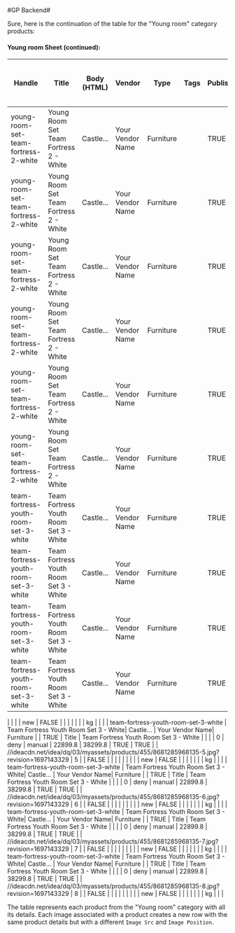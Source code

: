#GP Backend#

Sure, here is the continuation of the table for the "Young room" category products:

#### Young room Sheet (continued):

| Handle                               | Title                                 | Body (HTML) | Vendor          | Type       | Tags | Published | Option1 Name | Option1 Value                          | Variant SKU | Variant Grams | Variant Inventory Tracker | Variant Inventory Qty | Variant Inventory Policy | Variant Fulfillment Service | Variant Price | Variant Compare At Price | Variant Requires Shipping | Variant Taxable | Variant Barcode | Image Src                                                                                            | Image Position | Image Alt Text | Gift Card | SEO Title | SEO Description | Google Shopping / Google Product Category | Google Shopping / Gender | Google Shopping / Age Group | Google Shopping / MPN | Google Shopping / AdWords Grouping | Google Shopping / AdWords Labels | Google Shopping / Condition | Google Shopping / Custom Product | Google Shopping / Custom Label 0 | Google Shopping / Custom Label 1 | Google Shopping / Custom Label 2 | Google Shopping / Custom Label 3 | Google Shopping / Custom Label 4 | Variant Image | Variant Weight Unit | Variant Tax Code | Cost per item |
|--------------------------------------|---------------------------------------|-------------|-----------------|------------|------|-----------|--------------|-----------------------------------------|-------------|---------------|----------------------------|------------------------|--------------------------|------------------------------|---------------|-------------------------|---------------------------|----------------|----------------|-------------------------------------------------------------------------------------------------------|----------------|----------------|-----------|-----------|----------------|-------------------------------------------|--------------------------|----------------------------|-----------------------|-----------------------------------|---------------------------------|------------------------------|----------------------------------|------------------------------|------------------------------|------------------------------|------------------------------|------------------------------|----------------|-------------------|------------------|---------------|
| young-room-set-team-fortress-2-white | Young Room Set Team Fortress 2 - White| Castle...   | Your Vendor Name| Furniture  |      | TRUE      | Title        | Young Room Set Team Fortress 2 - White  |             |               |                            | 0                      | deny                     | manual                       | 21199.8       | 35459.8                 | TRUE                      | TRUE           |                | //ideacdn.net/idea/dq/03/myassets/products/454/8681285968128-3.jpg?revision=1697143329             | 3              |                | FALSE     |           |                |                                           |                          |                            |                       |                                   |                                 | new                          | FALSE                            |                              |                              |                              |                              |                              |                | kg                |                  |               |
| young-room-set-team-fortress-2-white | Young Room Set Team Fortress 2 - White| Castle...   | Your Vendor Name| Furniture  |      | TRUE      | Title        | Young Room Set Team Fortress 2 - White  |             |               |                            | 0                      | deny                     | manual                       | 21199.8       | 35459.8                 | TRUE                      | TRUE           |                | //ideacdn.net/idea/dq/03/myassets/products/454/8681285968128-4.jpg?revision=1697143329             | 4              |                | FALSE     |           |                |                                           |                          |                            |                       |                                   |                                 | new                          | FALSE                            |                              |                              |                              |                              |                              |                | kg                |                  |               |
| young-room-set-team-fortress-2-white | Young Room Set Team Fortress 2 - White| Castle...   | Your Vendor Name| Furniture  |      | TRUE      | Title        | Young Room Set Team Fortress 2 - White  |             |               |                            | 0                      | deny                     | manual                       | 21199.8       | 35459.8                 | TRUE                      | TRUE           |                | //ideacdn.net/idea/dq/03/myassets/products/454/8681285968128-5.jpg?revision=1697143329             | 5              |                | FALSE     |           |                |                                           |                          |                            |                       |                                   |                                 | new                          | FALSE                            |                              |                              |                              |                              |                              |                | kg                |                  |               |
| young-room-set-team-fortress-2-white | Young Room Set Team Fortress 2 - White| Castle...   | Your Vendor Name| Furniture  |      | TRUE      | Title        | Young Room Set Team Fortress 2 - White  |             |               |                            | 0                      | deny                     | manual                       | 21199.8       | 35459.8                 | TRUE                      | TRUE           |                | //ideacdn.net/idea/dq/03/myassets/products/454/8681285968128-6.jpg?revision=1697143329             | 6              |                | FALSE     |           |                |                                           |                          |                            |                       |                                   |                                 | new                          | FALSE                            |                              |                              |                              |                              |                              |                | kg                |                  |               |
| young-room-set-team-fortress-2-white | Young Room Set Team Fortress 2 - White| Castle...   | Your Vendor Name| Furniture  |      | TRUE      | Title        | Young Room Set Team Fortress 2 - White  |             |               |                            | 0                      | deny                     | manual                       | 21199.8       | 35459.8                 | TRUE                      | TRUE           |                | //ideacdn.net/idea/dq/03/myassets/products/454/8681285968128-7.jpg?revision=1697143329             | 7              |                | FALSE     |           |                |                                           |                          |                            |                       |                                   |                                 | new                          | FALSE                            |                              |                              |                              |                              |                              |                | kg                |                  |               |
| young-room-set-team-fortress-2-white | Young Room Set Team Fortress 2 - White| Castle...   | Your Vendor Name| Furniture  |      | TRUE      | Title        | Young Room Set Team Fortress 2 - White  |             |               |                            | 0                      | deny                     | manual                       | 21199.8       | 35459.8                 | TRUE                      | TRUE           |                | //ideacdn.net/idea/dq/03/myassets/products/454/8681285968128-8.jpg?revision=1697143329             | 8              |                | FALSE     |           |                |                                           |                          |                            |                       |                                   |                                 | new                          | FALSE                            |                              |                              |                              |                              |                              |                | kg                |                  |               |
| team-fortress-youth-room-set-3-white | Team Fortress Youth Room Set 3 - White| Castle...   | Your Vendor Name| Furniture  |      | TRUE      | Title        | Team Fortress Youth Room Set 3 - White  |             |               |                            | 0                      | deny                     | manual                       | 22899.8       | 38299.8                 | TRUE                      | TRUE           |                | //ideacdn.net/idea/dq/03/myassets/products/455/8681285968135-1.jpg?revision=1697143329             | 1              |                | FALSE     |           |                |                                           |                          |                            |                       |                                   |                                 | new                          | FALSE                            |                              |                              |                              |                              |                              |                | kg                |                  |               |
| team-fortress-youth-room-set-3-white | Team Fortress Youth Room Set 3 - White| Castle...   | Your Vendor Name| Furniture  |      | TRUE      | Title        | Team Fortress Youth Room Set 3 - White  |             |               |                            | 0                      | deny                     | manual                       | 22899.8       | 38299.8                 | TRUE                      | TRUE           |                | //ideacdn.net/idea/dq/03/myassets/products/455/8681285968135-2.jpg?revision=1697143329             | 2              |                | FALSE     |           |                |                                           |                          |                            |                       |                                   |                                 | new                          | FALSE                            |                              |                              |                              |                              |                              |                | kg                |                  |               |
| team-fortress-youth-room-set-3-white | Team Fortress Youth Room Set 3 - White| Castle...   | Your Vendor Name| Furniture  |      | TRUE      | Title        | Team Fortress Youth Room Set 3 - White  |             |               |                            | 0                      | deny                     | manual                       | 22899.8       | 38299.8                 | TRUE                      | TRUE           |                | //ideacdn.net/idea/dq/03/myassets/products/455/8681285968135-3.jpg?revision=1697143329             | 3              |                | FALSE     |           |                |                                           |                          |                            |                       |                                   |                                 | new                          | FALSE                            |                              |                              |                              |                              |                              |                | kg                |                  |               |
| team-fortress-youth-room-set-3-white | Team Fortress Youth Room Set 3 - White| Castle...   | Your Vendor Name| Furniture  |      | TRUE      | Title        | Team Fortress Youth Room Set 3 - White  |             |               |                            | 0                      | deny                     | manual                       | 22899.8       | 38299.8                 | TRUE                      | TRUE           |                | //ideacdn.net/idea/dq/03/myassets/products/455/8681285968135-4.jpg?revision=1697143329             | 4              |                | FALSE     |           |                |                                           |                          |                           

 |                       |                                   |                                 | new                          | FALSE                            |                              |                              |                              |                              |                              |                | kg                |                  |               |
| team-fortress-youth-room-set-3-white | Team Fortress Youth Room Set 3 - White| Castle...   | Your Vendor Name| Furniture  |      | TRUE      | Title        | Team Fortress Youth Room Set 3 - White  |             |               |                            | 0                      | deny                     | manual                       | 22899.8       | 38299.8                 | TRUE                      | TRUE           |                | //ideacdn.net/idea/dq/03/myassets/products/455/8681285968135-5.jpg?revision=1697143329             | 5              |                | FALSE     |           |                |                                           |                          |                            |                       |                                   |                                 | new                          | FALSE                            |                              |                              |                              |                              |                              |                | kg                |                  |               |
| team-fortress-youth-room-set-3-white | Team Fortress Youth Room Set 3 - White| Castle...   | Your Vendor Name| Furniture  |      | TRUE      | Title        | Team Fortress Youth Room Set 3 - White  |             |               |                            | 0                      | deny                     | manual                       | 22899.8       | 38299.8                 | TRUE                      | TRUE           |                | //ideacdn.net/idea/dq/03/myassets/products/455/8681285968135-6.jpg?revision=1697143329             | 6              |                | FALSE     |           |                |                                           |                          |                            |                       |                                   |                                 | new                          | FALSE                            |                              |                              |                              |                              |                              |                | kg                |                  |               |
| team-fortress-youth-room-set-3-white | Team Fortress Youth Room Set 3 - White| Castle...   | Your Vendor Name| Furniture  |      | TRUE      | Title        | Team Fortress Youth Room Set 3 - White  |             |               |                            | 0                      | deny                     | manual                       | 22899.8       | 38299.8                 | TRUE                      | TRUE           |                | //ideacdn.net/idea/dq/03/myassets/products/455/8681285968135-7.jpg?revision=1697143329             | 7              |                | FALSE     |           |                |                                           |                          |                            |                       |                                   |                                 | new                          | FALSE                            |                              |                              |                              |                              |                              |                | kg                |                  |               |
| team-fortress-youth-room-set-3-white | Team Fortress Youth Room Set 3 - White| Castle...   | Your Vendor Name| Furniture  |      | TRUE      | Title        | Team Fortress Youth Room Set 3 - White  |             |               |                            | 0                      | deny                     | manual                       | 22899.8       | 38299.8                 | TRUE                      | TRUE           |                | //ideacdn.net/idea/dq/03/myassets/products/455/8681285968135-8.jpg?revision=1697143329             | 8              |                | FALSE     |           |                |                                           |                          |                            |                       |                                   |                                 | new                          | FALSE                            |                              |                              |                              |                              |                              |                | kg                |                  |               |

The table represents each product from the "Young room" category with all its details. Each image associated with a product creates a new row with the same product details but with a different `Image Src` and `Image Position`.

